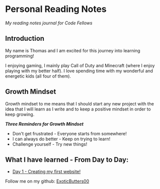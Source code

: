# Personal Reading Notes
*My reading notes journal for Code Fellows*

## Introduction
My name is Thomas and I am excited for this journey into learning programming!

I enjoying gaming, I mainly play Call of Duty and Minecraft (where I enjoy playing with my better half). I love spending time with my wonderful and energetic kids (all four of them).


## Growth Mindset
Growth mindset to me means that I should start any new project with the idea that I will learn as I write and to keep a positive mindset in order to keep growing.

***Three Reminders for Growth Mindset***
* Don't get frustrated - Everyone starts from somewhere!
* I can always do better - Keep on trying to learn!
* Challenge yourself - Try new things!


## What I have learned - From Day to Day:
* [Day 1 - Creating my first website!](exoticbutters00.github.io/reading-notes/Day-1)

Follow me on my github: [ExoticButters00](https://github.com/ExoticButters00)
